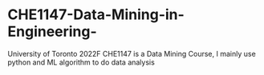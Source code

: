 # CHE1147-Data-Mining-in-Engineering-
University of Toronto 2022F
CHE1147 is a Data Mining Course, I mainly use python and ML algorithm to do data analysis
